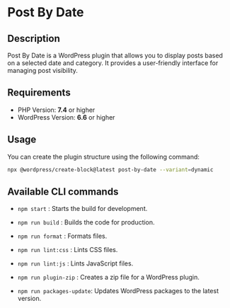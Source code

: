 # Post By Date

## Description
Post By Date is a WordPress plugin that allows you to display posts based on a selected date and category. It provides a user-friendly interface for managing post visibility.

## Requirements
- PHP Version: **7.4** or higher
- WordPress Version: **6.6** or higher

## Usage
You can create the plugin structure using the following command:

```bash
npx @wordpress/create-block@latest post-by-date --variant=dynamic
```
## Available CLI commands

- `npm start` : Starts the build for development.

- `npm run build` : Builds the code for production.

- `npm run format` : Formats files.

- `npm run lint:css` : Lints CSS files.

- `npm run lint:js` : Lints JavaScript files.

- `npm run plugin-zip` : Creates a zip file for a WordPress plugin.

- `npm run packages-update`: Updates WordPress packages to the latest version.
